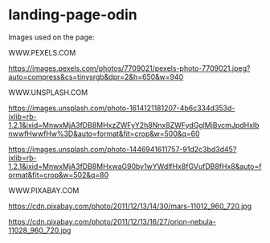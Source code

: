 # landing-page-odin
Images used on the page:

WWW.PEXELS.COM

https://images.pexels.com/photos/7709021/pexels-photo-7709021.jpeg?auto=compress&cs=tinysrgb&dpr=2&h=650&w=940





WWW.UNSPLASH.COM

https://images.unsplash.com/photo-1614121181207-4b6c334d353d-ixlib=rb-1.2.1&ixid=MnwxMjA3fDB8MHxzZWFyY2h8Nnx8ZWFydGglMjBvcmJpdHxlbnwwfHwwfHw%3D&auto=format&fit=crop&w=500&q=60

https://images.unsplash.com/photo-1446941611757-91d2c3bd3d45?ixlib=rb-1.2.1&ixid=MnwxMjA3fDB8MHxwaG90by1wYWdlfHx8fGVufDB8fHx8&auto=format&fit=crop&w=502&q=80





WWW.PIXABAY.COM

https://cdn.pixabay.com/photo/2011/12/13/14/30/mars-11012_960_720.jpg

https://cdn.pixabay.com/photo/2011/12/13/16/27/orion-nebula-11028_960_720.jpg

